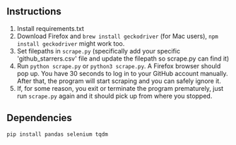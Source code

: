 ## Instructions

1. Install requirements.txt
2. Download Firefox and `brew install geckodriver` (for Mac users), `npm install geckodriver` might work too.
3. Set filepaths in `scrape.py` (specifically add your specific 'github_starrers.csv' file and update the filepath so scrape.py can find it)
4. Run `python scrape.py` or  `python3 scrape.py`. A Firefox browser should pop up. You have 30 seconds to log in to your GitHub account manually. After that, the program will start scraping and you can safely ignore it.
5. If, for some reason, you exit or terminate the program prematurely, just run `scrape.py` again and it should pick up from where you stopped.

## Dependencies

```bash
pip install pandas selenium tqdm
```
